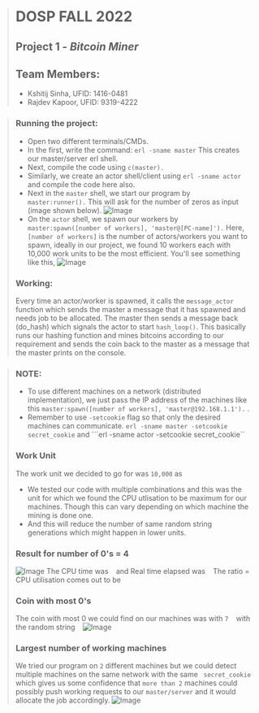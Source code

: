 


> # DOSP FALL 2022
> ## Project 1 - _Bitcoin Miner_
> ## Team Members:
> - Kshitij Sinha, UFID: 1416-0481
> - Rajdev Kapoor, UFID: 9319-4222

> ### Running the project:
> - Open two different terminals/CMDs.
> - In the first, write the command: 
> ``` erl -sname master ```
> This creates our master/server erl shell.
> - Next, compile the code using 
> ``` c(master). ```
> - Similarly, we create an actor shell/client using
> ``` erl -sname actor ``` and compile the code here also.
> - Next in the ```master``` shell, we start our program by
> ``` master:runner().```
> This will ask for the number of zeros as input (image shown below).
> ![Image]()
> - On the ```actor``` shell, we spawn our workers by
> ```master:spawn([number of workers], 'master@[PC-name]').```
> Here,  ```[number of workers]``` is the number of actors/workers you want to spawn, ideally in our project, we found 10 workers each with 10,000 work units to be the most efficient.
> You'll see something like this,
> ![Image]()
> ### Working:
> Every time an actor/worker is spawned, it calls the ```message_actor``` function which sends the master a message that it has spawned and needs job to be allocated. The master then sends a message back (do_hash) which signals the actor to start ```hash_loop()```. This basically runs our hashing function and mines bitcoins according to our requirement and sends the coin back to the master as a message that the master prints on the console.

> ### NOTE: 
> - To use different machines on a network (distributed implementation), we just pass the IP address of the machines like this  ```master:spawn([number of workers], 'master@192.168.1.1').``` .
> - Remember to use ```-setcookie``` flag so that only the desired machines can communicate. 
> ```erl -sname master -setcookie secret_cookie```  and ```erl -sname actor -setcookie secret_cookie``
> 
> ### Work Unit
> The work unit we decided to go for was ```10,000``` as 
> - We tested our code with multiple combinations and this was the unit for which we found the CPU utlisation to be maximum for our machines. Though this can vary depending on which machine the mining is done one. 
>  - And this will reduce the number of same random string generations which might happen in lower units.
> ### Result for number of 0's = 4
> ![Image]()
> The CPU time was ``` ``` and Real time elapsed was ``` ```
> The ratio = CPU utilisation comes out to be ``` ```
> ### Coin with most 0's
> The coin with most 0 we could find on our machines was with ```7``` 
> ``` ``` 
> with the random string ``` ```
> ![Image]()
> ### Largest number of working machines
> We tried our program on ```2``` different machines but we could detect multiple machines on the same network with the same ``` secret_cookie``` which gives us some confidence that ```more than 2``` machines could possibly push working requests to our ```master/server``` and it would allocate the job accordingly.
> ![Image]()
